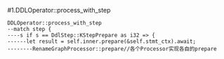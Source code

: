 #1.DDLOperator::process_with_step

```
DDLOperator::process_with_step
--match step {
----s if s == DdlStep::KStepPrepare as i32 => {
------let result = self.inner.prepare(&self.stmt_ctx).await;
--------RenameGraphProcessor::prepare//各个Processor实现各自的prepare
```